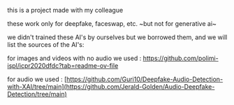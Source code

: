 this is a project made with my colleague 

these work only for deepfake, faceswap, etc. ~but not for generative ai~

we didn't trained these AI's by ourselves but we borrowed them, and we will list the sources of the AI's:

for images and videos with no audio we used : https://github.com/polimi-ispl/icpr2020dfdc?tab=readme-ov-file

for audio we used : [https://github.com/Guri10/Deepfake-Audio-Detection-with-XAI/tree/main](https://github.com/Jerald-Golden/Audio-Deepfake-Detection/tree/main)

